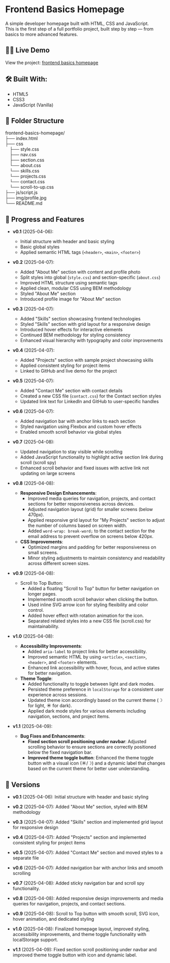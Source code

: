 # Frontend Basics Homepage

A simple developer homepage built with HTML, CSS and JavaScript.  
This is the first step of a full portfolio project, built step by step — from basics to more advanced features.

## 👩‍💻 Live Demo

View the project: [frontend basics homepage](https://dor-ka.github.io/frontend-basics-homepage/)

## 🛠️ Built With:

- HTML5
- CSS3
- JavaScript (Vanilla)

## 📁 Folder Structure

frontend-basics-homepage/  
├── index.html  
├── css  
&emsp;├── style.css     
&emsp;├── nav.css      
&emsp;├── section.css  
&emsp;└── about.css   
&emsp;└── skills.css    
&emsp;└── projects.css    
&emsp;└── contact.css      
&emsp;└── scroll-to-up.css   
├── js/script.js   
├── img/profile.jpg   
└── README.md  

## 🚀 Progress and Features

- **v0.1** (2025-04-06):
    - Initial structure with header and basic styling
    - Basic global styles
    - Applied semantic HTML tags (`<header>`, `<main>`, `<footer>`)

- **v0.2** (2025-04-07):
    - Added "About Me" section with content and profile photo
    - Split styles into global (`style.css`) and section-specific (`about.css`)
    - Improved HTML structure using semantic tags
    - Applied clean, modular CSS using BEM methodology
    - Styled "About Me" section
    - Introduced profile image for "About Me" section

- **v0.3** (2025-04-07):
    - Added "Skills" section showcasing frontend technologies
    - Styled "Skills" section with grid layout for a responsive design
    - Introduced hover effects for interactive elements
    - Continued BEM methodology for styling consistency
    - Enhanced visual hierarchy with typography and color improvements

- **v0.4** (2025-04-07):
    - Added "Projects" section with sample project showcasing skills
    - Applied consistent styling for project items
    - Linked to GitHub and live demo for the project

- **v0.5** (2025-04-07):
    - Added "Contact Me" section with contact details
    - Created a new CSS file (`contact.css`) for the Contact section styles
    - Updated link text for LinkedIn and GitHub to user-specific handles

- **v0.6** (2025-04-07):
    - Added navigation bar with anchor links to each section
    - Styled navigation using Flexbox and custom hover effects
    - Enabled smooth scroll behavior via global styles

- **v0.7** (2025-04-08):
    - Updated navigation to stay visible while scrolling
    - Added JavaScript functionality to highlight active section link during scroll (scroll spy)
    - Enhanced scroll behavior and fixed issues with active link not updating on large screens

- **v0.8** (2025-04-08):
    - **Responsive Design Enhancements**:
        - Improved media queries for navigation, projects, and contact sections for better responsiveness across devices.
        - Adjusted navigation layout (grid) for smaller screens (below 470px).
        - Applied responsive grid layout for "My Projects" section to adjust the number of columns based on screen width.
        - Added `word-wrap: break-word;` to the contact section for the email address to prevent overflow on screens below 420px.
    - **CSS Improvements**:
        - Optimized margins and padding for better responsiveness on small screens.
        - Minor styling adjustments to maintain consistency and readability across different screen sizes.

- **v0.9** (2025-04-08):
    - Scroll to Top Button:
        - Added a floating "Scroll to Top" button for better navigation on longer pages.
        - Implemented smooth scroll behavior when clicking the button.
        - Used inline SVG arrow icon for styling flexibility and color control.
        - Added hover effect with rotation animation for the icon.
        - Separated related styles into a new CSS file (scroll.css) for maintainability.

- **v1.0** (2025-04-08):
    - **Accessibility Improvements**:
        - Added `aria-label` to project links for better accessibility.
        - Improved semantic HTML by using `<article>`, `<section>`, `<header>`, and `<footer>` elements.
        - Enhanced link accessibility with hover, focus, and active states for better navigation.
     - **Theme Toggle**:
        - Added functionality to toggle between light and dark modes.
        - Persisted theme preference in `localStorage` for a consistent user experience across sessions.
        - Updated theme icon accordingly based on the current theme (☽ for light, ☀ for dark).
        - Applied dark mode styles for various elements including navigation, sections, and project items.

- **v1.1** (2025-04-09):
    - **Bug Fixes and Enhancements**:
        - **Fixed section scroll positioning under navbar**: Adjusted scrolling behavior to ensure sections are correctly positioned below the fixed navigation bar.
        - **Improved theme toggle button**: Enhanced the theme toggle button with a visual icon (☀/☽) and a dynamic label that changes based on the current theme for better user understanding.

## 📅 Versions

- **v0.1** (2025-04-06): Initial structure with header and basic styling
- **v0.2** (2025-04-07): Added "About Me" section, styled with BEM methodology
- **v0.3** (2025-04-07): Added "Skills" section and implemented grid layout for responsive design
- **v0.4** (2025-04-07): Added "Projects" section and implemented consistent styling for project items
- **v0.5** (2025-04-07): Added "Contact Me" section and moved styles to a separate file
- **v0.6** (2025-04-07): Added navigation bar with anchor links and smooth scrolling
- **v0.7** (2025-04-08): Added sticky navigation bar and scroll spy functionality.
- **v0.8** (2025-04-08): Added responsive design improvements and media queries for navigation, projects, and contact sections.
- **v0.9** (2025-04-08): Scroll to Top button with smooth scroll, SVG icon, hover animation, and dedicated styling

- **v1.0** (2025-04-08): Finalized homepage layout, improved styling, accessibility improvements, and theme toggle functionality with localStorage support.
- **v1.1** (2025-04-09): Fixed section scroll positioning under navbar and improved theme toggle button with icon and dynamic label.